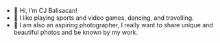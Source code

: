 - 👋 Hi, I’m CJ Balisacan!
- 👀 I like playing sports and video games, dancing, and travelling.
- 🌱 I am also an aspiring photographer, I really want to share unique and beautiful photos and be known by my work.

<!---
Czee144/Czee144 is a ✨ special ✨ repository because its `README.md` (this file) appears on your GitHub profile.
You can click the Preview link to take a look at your changes.
--->
